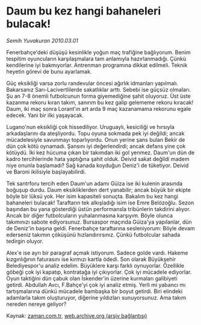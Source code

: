 # Daum bu kez hangi bahaneleri bulacak!

*Semih Yuvakuran 2010.03.01*

<tr><td class="metin" colspan="2" style="padding-top: 20px; padding-left: 5px; ">Fenerbahçe'deki düşüşü kesinlikle yoğun maç trafiğine bağlıyorum. Benim tespitim oyuncuların karşılaşmalara tam anlamıyla hazırlanmadığı. Çünkü kendilerine iyi bakmıyorlar. Antrenman programına dikkat edilmeli. Teknik heyetin görevi de bunu ayarlamak.</td></tr><tr><td class="metin" colspan="2" style="padding-top: 20px; padding-left: 5px; "><p>Güç eksikliği varsa zorlu randevular öncesi ağırlık idmanları yapılmalı. Bakarsanız Sarı-Lacivertlilerde sakatlıklar arttı. Sebebi ise güçsüz olmaları. Şu an 7-8 önemli futbolcunun forma giyemediğine şahit oluyoruz. Üst üste kazanma rekoru kıran takım, sanırım bu kez galip gelememe rekoru kıracak! Daum, iki maç sonra Lorant'ın art arda 9 maç kazanamama rekorunu egale edecek. Yani bir ilki yaşayacak.
<p>Lugano'nun eksikliği çok hissediliyor. Uruguaylı, kesiciliği ve hırsıyla arkadaşlarını da ateşliyordu. Topu oyuna sokmada pek iyi değildi; ancak mücadelesiyle savunmayı toparlıyordu. Onun yerine şans bulan Bekir de dün çok kötü oynamadı. Şansını iyi değerlendirdi; ancak defans yine çok kötüydü. İki kez hücuma çıkan bir takımdan iki gol yenmez. Daum'un dün de kadro tercihlerinde hata yaptığına şahit olduk. Deivid sakat değildi madem niye onunla başlamadı? Sağ kanada koyduğun Deniz'i de tüketiyor. Deivid ve Baroni ikilisiyle başlayabilirdi.
<p>Tek santrforu tercih eden Daum'un adamı Güiza ise iki kulenin arasında boğuşup durdu. Daum eksikliklerden dert yanabilir; ancak büyük bir ekipte böyle bir lüksü yok. Her isim kapasiteli sonuçta. Bakalım bu kez hangi bahaneleri bulacak! Taraftarın tek alkışladığı isim ise Emre Belözoğlu. Sezon başından bu yana gösterdiği üstün performansla tribünlerin takdirini alıyor. Ancak bir diğer futbolcuların yuhalanmasına karşıyım. Böyle olunca takımınızı sabote ediyorsunuz. Bursaspor maçında Güiza'ya yapılanlar, dün de Deniz'in başına geldi. Fenerbahçe taraftarına sesleniyorum: Böyle devam ederseniz takımın çöküşünü hızlandırırsınız. Çünkü futbolcular sahada tedirgin oluyor.
<p>Alex'e ise ayrı bir paragraf açmak istiyorum. Sadece golde vardı. Hakeme kızgınlığının faturasını ise kırmızı kartla ödedi. Son olarak Büyükşehir Belediyespor'u analiz edelim. Büyüklere karşı farklı oynuyorlar. Özellikle göbeği çok iyi kapatıp, kontratağa iyi çıkıyorlar. Çok iyi mücadele ediyorlar. Oyun taktiğini dün çabuk olan İskender'in üzerine kurmaları galibiyeti getirdi. Abdullah Avcı, F.Bahçe'yi çok iyi analiz etmiş. Yerli mi yabancı mı tartışmalarına dünkü mücadele bambaşka bir boyut getirdi. Biri elindeki adamlarla takım oluşturuyor, diğerine yıldızları sunuyorsunuz. Ama takım nereden nereye geliyor? <br/></p></p></p></p></td></tr>

Kaynak: [zaman.com.tr](http://zaman.com.tr/yazar.do?yazino=956728), [web.archive.org (arşiv bağlantısı)](http://web.archive.org/web/20100303233741/http://www.zaman.com.tr:80/yazar.do?yazino=956728)
